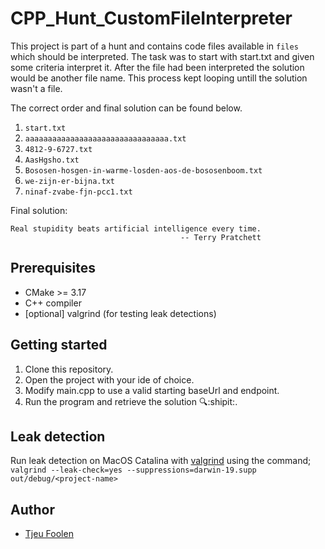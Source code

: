 # CPP_Hunt_CustomFileInterpreter
This project is part of a hunt and contains code files available in `files` which should be interpreted. The task was to start with start.txt and given some criteria interpret it. After the file had been interpreted the solution would be another file name. This process kept looping untill the solution wasn't a file.

The correct order and final solution can be found below.

1. `start.txt`
2. `aaaaaaaaaaaaaaaaaaaaaaaaaaaaaaaa.txt`
3. `4812-9-6727.txt`
4. `AasHgsho.txt`
5. `Bososen-hosgen-in-warme-losden-aos-de-bososenboom.txt`
6. `we-zijn-er-bijna.txt`
7. `ninaf-zvabe-fjn-pcc1.txt`

Final solution: 
```
Real stupidity beats artificial intelligence every time.
                                      -- Terry Pratchett
```

## Prerequisites
- CMake >= 3.17
- C++ compiler
- [optional] valgrind (for testing leak detections)

## Getting started
1. Clone this repository.
2. Open the project with your ide of choice.
3. Modify main.cpp to use a valid starting baseUrl and endpoint.
4. Run the program and retrieve the solution 🔍:shipit:.

## Leak detection
Run leak detection on MacOS Catalina with [valgrind](https://valgrind.org/) using the command;
`valgrind --leak-check=yes --suppressions=darwin-19.supp out/debug/<project-name>`

## Author
- [Tjeu Foolen](https://github.com/tjeufoolen)
